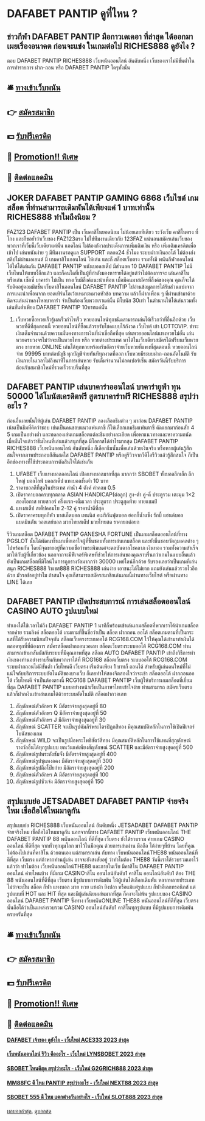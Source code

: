 # DAFABET PANTIP ดูที่ไหน ?
## ข่าวกีฬา DAFABET PANTIP มือกาวเดเคอา ที่ล่าสุด ได้ออกมา เผยเรื่องอนาคต ก่อนจะแข่ง ในเกมต่อไป RICHES888 ดูยังไง ?
ตอบ DAFABET PANTIP RICHES888 เว็บพนันออนไลน์ อันดับหนึ่ง เว็บของเราไม่มีขั้นต่ำในการทำรายการ ฝาก-ถอน หรือ DAFABET PANTIP ใดๆทั้งนั้น

## 🛎 [ทางเข้าเว็บพนัน](https://bit.ly/3SdLNi2)
## 👉 [สมัครสมาชิก](https://bit.ly/3SdLNi2)
## 💵 [รับฟรีเครดิต](https://bit.ly/3dyRKHj)
## 👑 [Promotion!! พิเศษ](https://bit.ly/3dyRKHj)
## 📱 [ติดต่อแอดมิน](https://bit.ly/3dyRKHj)

## JOKER DAFABET PANTIP GAMING 6868 เว็บไซต์ เกมสล็อต ที่ท่านสามารถเดิมพันได้เพียงแค่ 1 บาทเท่านั้น RICHES888 ทำไมถึงนิยม ?
FAZ123 DAFABET PANTIP เป็น เว็บคาสิโนยอดนิยม ไม่น้อยเลยทีเดียว ระวังเว็บ คาสิโนตรง ที่โกง และก็ขอย้ำว่าเว็บของ FAZ123ตรง ไม่ใช่ทีมงานเดียวกับ 123FAZ แน่นอนสมัครเล่นเว็บของพวกเราที่เว็บนี้เว็บเดียวแค่นั้น แอดไลน์ ไม่ต้องกังวลประเด็นการเพิ่มเติมเงิน หรือ เพิ่มเติมเครดิตเพื่อเข้าไป เล่นพนันง่าย ๆ มีทีมงานรอดูแล SUPPORT ตลอด24 ชั่วโมง ระบบฝากเงินออโต้ ไม่ต้องส่งสลิปไม่ผ่านเอเยนต์ มี เกมคาสิโนออนไลน์ ให้เล่น และก็ สล็อตเว็บตรง รวมทั้งมี พนันกีฬาออนไลน์ ได้ให้ได้เล่นกัน DAFABET PANTIP พนันบอลสเต็ป มีส่วนลด 10 DAFABET PANTIP ไม่มีเว็บไหนให้แบบงี้อีกแล้ว และก็คนใดที่เป็นผู้ที่กำลังมองหารายได้อยู่แต่ว่าไม่ต้องการจะ เล่นคาสิโน หรือเล่น เซ็กซี่ บาคาร่า ไม่เป็น ทางเว็บมีลิ้งค์แนะนำเพื่อน เมื่อมีคนมาสมัครที่ลิ้งค์ของคุณ คุณก็จะได้รับติดอยู่คอมมิชชั่น เว็บคาสิโนออนไลน์ DAFABET PANTIP ไปอ่านข้อมูลการได้รับส่วนแบ่งจากการแนะนำเพื่อนจาก ยอดเทิร์นโอเว้อเหมาะหมวดหัวข้อ บทความ แล้วก็ฝากเพื่อน ๆ ที่ผ่านเข้ามาด้วย คิดจะเล่นน่าหลงใหลบาคาร่า จำเป็นต้องเว็บพวกเราแค่นั้น มีโบนัส 30เท่า ในตำนานให้ได้เล่นรวมทั้งเล่นขั่นต่ำเพียง DAFABET PANTIP 10บาทแค่นั้น
1. เว็บหวยซื้อหวยเร็วรู้ผลเร็วกำไรเร็ว หวยออนไลน์ทุกชนิดสามารถเล่นได้เร็วกว่าที่อื่นอีกด้วย เว็บหวยที่ดีที่สุดตอนนี้ หวยออนไลน์ที่ซื้อแล้วรอรับโชคแบบไร้กังวล เว็บไซต์ เข้า LOTTOVIP. ชำระเงินเต็มจำนวนด้วยความมั่นคงทางการเงินที่น่าเชื่อถือที่สุด เล่นหวยออนไลน์แทงหวยไม่อั้น เล่นหวยครบวงจรไม่ว่าจะเป็นหวยไทย หรือ หวยต่างประเทศ หาได้ในเว็บเดียวสมัครได้ฟรีบนเว็บหวยตรง ขายหวย.ONLINE เล่นได้ทุกหวยพร้อมรับอัตราจ่ายเว็บหวยที่แพงที่สุดตอนนี้ หวยออนไลน์จ่าย 99995 บาทต่อบัญชี ทุกบัญชีจ่ายทันทีทุกงวดที่ออก เว็บหวยมีระบบฝาก-ถอนอัตโนมัติ รับเงินภายในเวลาไม่ถึงนาทีในการเล่นหวย รับเต็มจำนวนไม่ลดเปอร์เซ็น สมัครวันนี้รับบริการต้อนรับสมาชิกใหม่ที่รวดเร็วราบรื่นที่สุด

## DAFABET PANTIP เล่นบาคาร่าออนไลน์ บาคาร่ายูฟ่า ทุน 50000 ได้โบนัสเครดิตฟรี สูตรบาคาร่าฟรี RICHES888 สรุปว่าอะไร ?
ก่อนอื่นเลยนั้นให้ผู้เล่น DAFABET PANTIP ลองเลือกธีมต่าง ๆ มาก่อน DAFABET PANTIP เน้นเป็นธีมที่คิดว่าชอบ เช่นเป็นคนชอบแนวแฟนตาซี ก็ให้เลือกเกมธีมแฟนตาซี คัดแยกมาก่อนสัก 4 5 เกมเป็นอย่างต่ำ และทดลองเล่นเกมสล็อตแต่ละธีมอย่างละเอียด เพื่อหาแนวทางและหาความถนัด เมื่อมั่นใจแล้วว่าธีมไหนที่เล่นแล้วสนุกที่สุด มีโอกาสได้กำไรมากสุด DAFABET PANTIP RICHES888 เว็บพนันออนไลน์ อันดับหนึ่ง ก็เลือกธีมนั้นเพื่อเล่นด้วยเงินจริง หรือหากผู้เล่นรู้สึกสนใจจากภาพประกอบสีสันสดใส DAFABET PANTIP หรือดูรีวิวจากวีดีโอรีวิวแล้วรู้สึกสนใจ ก็เป็นอีกช่องทางที่ใช้ประกอบการตัดสินใจได้เช่นกัน
1. UFABET เว็บแทงบอลออนไลน์ เปิดแทงบอลมากที่สุด มากกว่า SBOBET ทั้งบอลลีกเล็ก ลีกใหญ่ บอลไลฟ์ บอลสเต็ป แทงบอลขั้นต่ำ 10 บาท
2. ราคาบอลดีที่สุดในประเทศ​ ค่าน้ำ 4 ตังค์ ค่าคอม 0.5
3. เปิดราคาบอลครบทุกตลาด ASIAN HANDICAP(ต่อลูก) สูง-ต่ำ คู่-คี่ ประตูรวม เตะมุม 1×2 สองโอกาส ทายสกอร์ ครึ่งแรก-เต็มเวลา ประตูแรก ประตูสุดท้าย ทายแชมป์
4. แทงสเต็ป สเต็ปคอมโบ 2-12 คู่ ราคาน้ำดีที่สุด
5. เปิดราคาครบทุกกีฬา บาสเก็ตบอล เทนนิส อเมริกันฟุตบอล ฮอกกี้น้ำแข็ง รักบี้ แฮนด์บอล แบดมินตัน วอลเลย์บอล มวยไทยสเต็ป มวยไทยสด ราคายกต่อยก

รีวิวเกมสล็อต DAFABET PANTIP GANESHA FORTUNE เป็นเกมสล็อตออนไลน์ที่ทาง PGSLOT นั้นได้พัฒนาขึ้นมาเพื่อเอาใจผู้ที่ชื่นชอบทั้งการเล่นเกมสล็อต และยังชื่นชอบวัตถุมงคลต่าง ๆ ไปพร้อมกัน โดยมีจุดขายอยู่ที่ความเชื่อว่าพระพิฆเนศจะดลบันดาลโชคลาภ เงินทอง รวมทั้งความสำเร็จมาให้กับผู้ที่เกี่ยวข้อง นอกจากจะมีฟีเจอร์พิเศษที่ช่วยให้การเล่นของคุณราบรื่นกว่าเกมในแบบอื่นแล้ว ยังเป็นเกมสล็อตที่มีไลน์ในการถูกรางวัลมากกว่า 30000 เพย์ไลน์อีกด้วย รับรองเลยว่าเป็นเกมที่เล่นสนุก RICHES888 ริชเชส888 RICHES888 เล่นง่าย เอาชนะได้ไม่ยาก แถมยังเล่นแล้วรวยไวอีกด้วย มัวรอช้าอยู่ทำไม ถ้าสนใจ คุณก็สามารถสมัครสมาชิกเล่นเกมนี้ผ่านทางเว็บไซต์ หรือผ่านทาง LINE ได้เลย

## DAFABET PANTIP เปิดประสบการณ์ การเล่นสล็อตออนไลน์ CASINO AUTO รูปแบบใหม่
ทำเองได้ใช้เวลาไม่ถึง DAFABET PANTIP 1 นาทีก็พร้อมเข้าเล่นเกมสล็อตที่พวกเราได้นำเกมสล็อตจากค่าย รวมลิงค์ สล็อตออโต้ เกมตามที่ขึ้นชื่อว่าเป็น สล็อต ฝากถอน ออโต้ สล็อตเกมตามที่เป็นกระแสที่ได้รับความนิยมปัจจุบัน สล็อตเว็บตรงระบบออโต้ RCG168.COM ไว้ให้คุณได้เข้ามาทำเงินได้ตลอดทุกที่ที่ต้องการ สมัครสล็อตฝากถอนวอเลท สล็อตเว็บตรงระบบออโต้ RCG168.COM ท่านสามารถเข้ามาสัมผัสกับระบบที่มีคุณภาพที่สุด สล็อต AUTO DAFABET PANTIP เข้าถึงวิธีการทำเงินของท่านอย่างราบรื่นกับพวกเราได้ที่ RCG168
สล็อตเว็บตรง ระบบออโต้ RCG168.COM  ระบบฝากถอนไม่มีขั้นต่ำ เว็บไหนดี เว็บตรง เริ่มต้นเพียง 1 บาทก็ ถอนได้ สำหรับผู้เล่นคนใหม่ที่ไม่แน่ใจกับบริการระบบอัตโนมัติของบางเว็บ ก็เลยทำให้สองจิตสองใจว่าจะเข้า สล็อตออโต้ ฝากถอนออโต้ เว็บไหนดี จำเป็นต้องตรงนี้ RCG168 DAFABET PANTIP เว็บผู้ให้บริการเกมสล็อตที่เยี่ยมที่สุด DAFABET PANTIP แบบอย่างหน้าเว็บเป็นภาษาไทยเข้าใจง่าย ท่านสามารถ สมัครเว็บตรง แล้วก็ฝากเงินเข้าเล่นเกมได้ด้วยระบบอัตโนมัติ สล็อตฝากวอเลท
1. สัญลักษณ์ตัวอักษร K มีอัตราจ่ายสูงสุดอยู่ที่ 80
2. สัญลักษณ์ตัวอักษร Q มีอัตราจ่ายสูงสุดอยู่ที่ 50
3. สัญลักษณ์ตัวอักษร J มีอัตราจ่ายสูงสุดอยู่ที่ 30
4. สัญลักษณ์ SCATTER จะเป็นรูปคัมภีร์พระไตรปิฎกสีทอง มีคุณสมบัติหลักในการใช้เปิดฟีเจอร์โบนัสของเกม
5. สัญลักษณ์ WILD จะเป็นรูปมือพระโพธิสัตว์สีทอง มีคุณสมบัติหลักในการใช้แทนที่สุญลักษณ์รางวัลอื่นได้ทุกรูปแบบ ยกเว้นแค่เพียงสัญลักษณ์ SCATTER และมีอัตราจ่ายสูงสุดอยู่ที่ 500
6. สัญลักษณ์รูปพระถังซัมจั๋ง มีอัตราจ่ายสูงสุดอยู่ที่ 400
7. สัญลักษณ์รูปซุนหงอคง มีอัตราจ่ายสูงสุดอยู่ที่ 300
8. สัญลักษณ์รูปตือโป๊ยก่าย มีอัตราจ่ายสูงสุดอยู่ที่ 200
9. สัญลักษณ์ตัวอักษร A มีอัตราจ่ายสูงสุดอยู่ที่ 100
10. สัญลักษณ์รูปซัวเจ๋ง มีอัตราจ่ายสูงสุดอยู่ที่ 150

## สรุปแบบย่อ JETSADABET DAFABET PANTIP จ่ายจริงไหม เชื่อถือได้ไหมมาดูกัน
สรุปแบบย่อ RICHES888 เว็บพนันออนไลน์ อันดับหนึ่ง JETSADABET DAFABET PANTIP จ่ายจริงไหม เชื่อถือได้ไหมมาดูกัน นอกจากนี้ทาง DAFABET PANTIP เว็บพนันออนไลน์ THE DAFABET PANTIP 88 พนันออนไลน์ ที่ดีที่สุด เว็บตรง ยังได้รวบรวม ค่ายเกม CASINO ออนไลน์ ที่ดีที่สุด จากทั่วทุกมุมโลก มาไว้ในมือคุณ ด้วยการเล่นผ่าน มือถือ ได้ง่ายๆที่บ้าน โดยที่คุณ ไม่ต้องไปเล่นที่คาสิโน ด้วยตนเอง แต่สามารถเล่น กับทาง เว็บพนันออนไลน์THE88 พนันออนไลน์ที่ดีที่สุด เว็บตรง แต่ถ้าหากท่านผู้เล่น อาจจะยังสงสัยอยู่ ว่าทำไมต้อง THE88 วันนี้เราได้รวบรวมเอาไว้แล้วว่า ทำไมต้อง เว็บพนันออนไลน์THE88 และภายในเว็บ มีคาสิโน DAFABET PANTIP ออนไลน์ ค่ายไหนบ้าง ที่มีเกม CASINOาสิโน ออนไลน์อันดับ1
คาสิโน ออนไลน์อันดับ1 ต้อง THE 88 พนันออนไลน์ที่ดีที่สุด เว็บตรง มีรูปแบบการเดิมพัน ให้ผู้เล่นได้เลือกเดิมพัน หลากหลายประเภท ไม่ว่าจะเป็น สล็อต กีฬา แทงบอล มวย หวย แข่งม้า ยิงปลา หรือแม้แต่รูปแบบ กีฬาอีเลกทรอนิกส์ แต่รูปแบบที่ HOT และ HIT ที่สุด และมีผู้เล่นนิยมเล่นมากที่สุด ก็คงจะไม่พ้น รูปแบบของ CASINO ออนไลน์ DAFABET PANTIP ซึ่งทาง เว็บพนันONLINE THE88 พนันออนไลน์ที่ดีที่สุด เว็บตรง นั้นถือได้ว่าเป็นแหล่งรวบรวม CASINO ออนไลน์อันดับ1 คาสิโนทุกรูปแบบ ที่มีรูปแบบการเดิมพัน ครบครันที่สุด

## 🛎 [ทางเข้าเว็บพนัน](https://bit.ly/3SdLNi2)
## 👉 [สมัครสมาชิก](https://bit.ly/3SdLNi2)
## 💵 [รับฟรีเครดิต](https://bit.ly/3dyRKHj)
## 👑 [Promotion!! พิเศษ](https://bit.ly/3dyRKHj)
## 📱 [ติดต่อแอดมิน](https://bit.ly/3dyRKHj)

#### [DAFABET เจ้าของ ดูยังไง - เว็บใหม่ ACE333 2023 ล่าสุด](https://atom.io/themes/dafabet%20เจ้าของ%20ดูยังไง%20-%20เว็บใหม่%20ace333%202023%20ล่าสุด)
#### [เว็บพนันออนไลน์ รีวิว คืออะไร - เว็บใหม่ LYNSBOBET 2023 ล่าสุด](https://atom.io/themes/เว็บพนันออนไลน์%20รีวิว%20คืออะไร%20-%20เว็บใหม่%20lynsbobet%202023%20ล่าสุด)
#### [SBOBET ไหนดีสุด สรุปว่าอะไร - เว็บใหม่ G2GRICH888 2023 ล่าสุด](https://atom.io/themes/sbobet%20ไหนดีสุด%20สรุปว่าอะไร%20-%20เว็บใหม่%20g2grich888%202023%20ล่าสุด)
#### [MM88FC ดี ไหม PANTIP สรุปว่าอะไร - เว็บใหม่ NEXT88 2023 ล่าสุด](https://atom.io/themes/mm88fc%20ดี%20ไหม%20pantip%20สรุปว่าอะไร%20-%20เว็บใหม่%20next88%202023%20ล่าสุด)
#### [SBOBET 555 ดี ไหม แตกต่างกันอย่างไร - เว็บใหม่ SLOT888 2023 ล่าสุด](https://atom.io/themes/sbobet%20555%20ดี%20ไหม%20แตกต่างกันอย่างไร%20-%20เว็บใหม่%20slot888%202023%20ล่าสุด)

[ผลบอลล่าสุด](https://siamsport.tv "ผลบอลล่าสุด"), [ดูบอลสด](https://siamsport.tv/ดูบอลสด "ดูบอลสด")